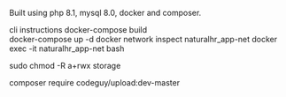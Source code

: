 Built using php 8.1, mysql 8.0, docker and composer.

cli instructions
docker-compose build  
docker-compose up -d
docker network inspect naturalhr_app-net
docker exec -it naturalhr_app-net bash

sudo chmod -R a+rwx storage

composer require codeguy/upload:dev-master 
